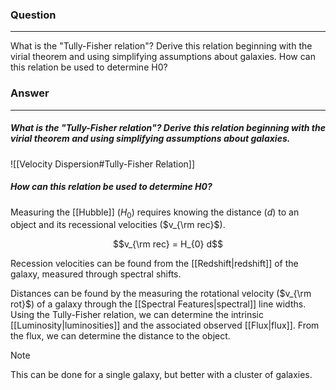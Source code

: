 ### Question
---
What is the "Tully-Fisher relation"? Derive this relation beginning with the virial theorem and using simplifying assumptions about galaxies. How can this relation be used to determine H0?

### Answer
---
##### What is the "Tully-Fisher relation"? Derive this relation beginning with the virial theorem and using simplifying assumptions about galaxies.

![[Velocity Dispersion#Tully-Fisher Relation]]

##### How can this relation be used to determine H0?

Measuring the [[Hubble]] ($H_{0}$) requires knowing the distance ($d$) to an object and its recessional velocities ($v_{\rm rec}$). 

$$v_{\rm rec} = H_{0} d$$

Recession velocities can be found from the [[Redshift|redshift]] of the galaxy, measured through spectral shifts.

Distances can be found by the measuring the rotational velocity ($v_{\rm rot}$) of a galaxy through the [[Spectral Features|spectral]] line widths. Using the Tully-Fisher relation, we can determine the intrinsic [[Luminosity|luminosities]] and the associated observed [[Flux|flux]]. From the flux, we can determine the distance to the object. 

> [!note]
> This can be done for a single galaxy, but better with a cluster of galaxies.
